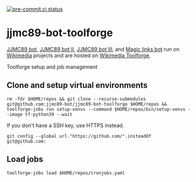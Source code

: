 [![pre-commit.ci status](https://results.pre-commit.ci/badge/github/jjmc89-bot/jjmc89-bot-toolforge/main.svg)](https://results.pre-commit.ci/latest/github/jjmc89-bot/jjmc89-bot-toolforge/main)

# jjmc89-bot-toolforge

[JJMC89 bot](https://meta.wikimedia.org/wiki/User:JJMC89_bot), [JJMC89 bot II](https://meta.wikimedia.org/wiki/User:JJMC89_bot_II), [JJMC89 bot III](https://meta.wikimedia.org/wiki/User:JJMC89_bot_III), and [Magic links bot](https://meta.wikimedia.org/wiki/User:Magic_links_bot) run on [Wikimedia](https://www.wikimedia.org/) projects and are hosted on [Wikimedia Toolforge](https://toolforge.org/).

Toolforge setup and job management

## Clone and setup virtual environments
```shell
rm -fdr $HOME/repos && git clone --recurse-submodules git@github.com:jjmc89-bot/jjmc89-bot-toolforge $HOME/repos && toolforge-jobs run setup-venvs --command $HOME/repos/bin/setup-venvs --image tf-python39 --wait
```
If you don't have a SSH key, use HTTPS instead.
```shell
git config --global url."https://github.com/".insteadOf git@github.com:
```

## Load jobs
```shell
toolforge-jobs load $HOME/repos/cronjobs.yaml
```

